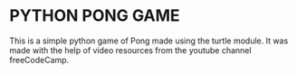 # PYTHON PONG GAME
This is a simple python game of Pong made using the turtle module. It was made with the help of video resources from the youtube channel freeCodeCamp.

